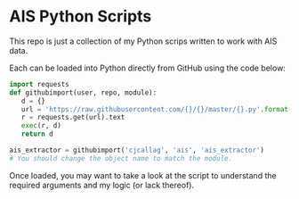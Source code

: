# AIS Python Scripts

This repo is just a collection of my Python scrips written to work with AIS data.

Each can be loaded into Python directly from GitHub using the code below:

```python
import requests
def githubimport(user, repo, module):
   d = {}
   url = 'https://raw.githubusercontent.com/{}/{}/master/{}.py'.format(user, repo, module)
   r = requests.get(url).text
   exec(r, d)
   return d

ais_extractor = githubimport('cjcallag', 'ais', 'ais_extractor')
# You should change the object name to match the module.
```

Once loaded, you may want to take a look at the script to understand the required arguments and my logic (or lack thereof).
